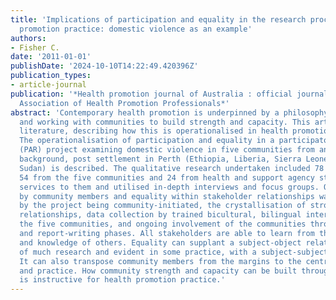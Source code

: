 ```yaml
---
title: 'Implications of participation and equality in the research process for health
  promotion practice: domestic violence as an example'
authors:
- Fisher C.
date: '2011-01-01'
publishDate: '2024-10-10T14:22:49.420396Z'
publication_types:
- article-journal
publication: '*Health promotion journal of Australia : official journal of Australian
  Association of Health Promotion Professionals*'
abstract: 'Contemporary health promotion is underpinned by a philosophy of participation
  and working with communities to build strength and capacity. This article adds to
  literature, describing how this is operationalised in health promotion research.
  The operationalisation of participation and equality in a participatory action research
  (PAR) project examining domestic violence in five communities from an African refugee
  background, post settlement in Perth (Ethiopia, Liberia, Sierra Leone, Somalia and
  Sudan) is described. The qualitative research undertaken included 78 participants:
  54 from the five communities and 24 from health and support agency staff who provide
  services to them and utilised in-depth interviews and focus groups. Ongoing participation
  by community members and equality within stakeholder relationships was facilitated
  by the project being community-initiated, the crystallisation of strong stakeholder
  relationships, data collection by trained bicultural, bilingual interviewers from
  the five communities, and ongoing involvement of the communities through data analysis
  and report-writing phases. All stakeholders are able to learn from the perspectives
  and knowledge of others. Equality can supplant a subject-object relationship typical
  of much research and evident in some practice, with a subject-subject relationship.
  It can also transpose community members from the margins to the centre of research
  and practice. How community strength and capacity can be built through research
  is instructive for health promotion practice.'
---
```

